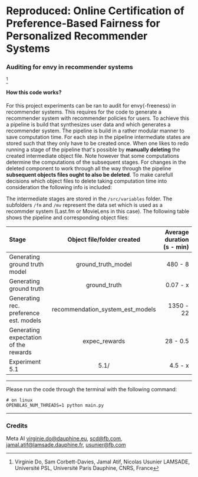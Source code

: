 # Reproduced: Online Certification of Preference-Based Fairness for Personalized Recommender Systems
### Auditing for envy in recommender systems
[^1]
#### How this code works?
For this project experiments can be ran to audit for envy(-freeness) in recommender systems.
This requires for the code to generate a recommender system with recommender policies for users.
To achieve this a pipeline is build that synthesizes user data and which generates a recommender system.
The pipeline is build in a rather modular manner to save computation time.
For each step in the pipeline intermediate states are stored such that they only have to be created once.
When one likes to redo running a stage of the pipeline that's possible by **manually deleting** the created intermediate object file. 
Note however that some computations determine the computations of the subsequent stages. 
For changes in the deleted component to work through all the way through the pipeline **subsequent objects files ought to also be deleted**. 
To make carefull decisions which object files to delete taking computation time into consideration the following info is included:

The intermediate stages are stored in the ```/src/variables``` folder.
The subfolders ```/fm``` and ```/mv``` represent the data set which is used as a recommder system (Last.fm or MovieLens in this case). The following table shows the pipeline and corresponding object files:

| Stage                                   | Object file/folder created          | Average duration (s - min)  |
| :---                                    |    :----:                           |                        ---: |
| Generating ground truth model           | ground\_truth\_model                | 480 - 8                     |
| Generating ground truth                 | ground\_truth                       | 0.07 - x                    |
| Generating rec. preference est. models  | recommendation\_system_est\_models  | 1350 - 22                   |
| Generating expectation of the rewards   | expec\_rewards                      | 28 - 0.5                    |
| Experiment 5.1                          |  5.1/                               | 4.5 - x                     |
--------------------------------------------------------------------
Please run the code through the terminal with the following command:

```
# on linux
OPENBLAS_NUM_THREADS=1 python main.py
```
--------------------------------------------------------------------

### Credits
[^1]: Virginie Do, Sam Corbett-Davies, Jamal Atif, Nicolas Usunier
LAMSADE, Université PSL, Université Paris Dauphine, CNRS, France

Meta AI
virginie.do@dauphine.eu, scd@fb.com, jamal.atif@lamsade.dauphine.fr, usunier@fb.com
